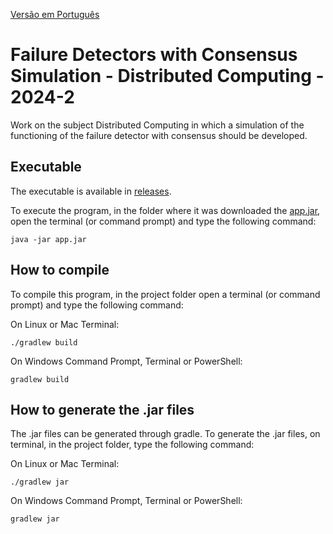 [Versão em Português](README.md)

# Failure Detectors with Consensus Simulation - Distributed Computing - 2024-2

Work on the subject Distributed Computing in which a simulation of the functioning of the failure detector with consensus should be developed.

## Executable

The executable is available in [releases](https://github.com/Henriquemcc/Simulacao_Detector_de_Falhas_com_Consenso_-_Computacao_Distribuida_-_2024-2/releases).

To execute the program, in the folder where it was downloaded the [app.jar](https://github.com/Henriquemcc/Simulacao_Detector_de_Falhas_com_Consenso_-_Computacao_Distribuida_-_2024-2/releases/latest/download/app.jar), open the terminal (or command prompt) and type the following command:

```
java -jar app.jar
```

## How to compile

To compile this program, in the project folder open a terminal (or command prompt) and type the following command:

On Linux or Mac Terminal:

```
./gradlew build
```

On Windows Command Prompt, Terminal or PowerShell:

```
gradlew build
```

## How to generate the .jar files

The .jar files can be generated through gradle. To generate the .jar files, on terminal, in the project folder, type the following command:

On Linux or Mac Terminal:

```
./gradlew jar
```

On Windows Command Prompt, Terminal or PowerShell:

```
gradlew jar
```